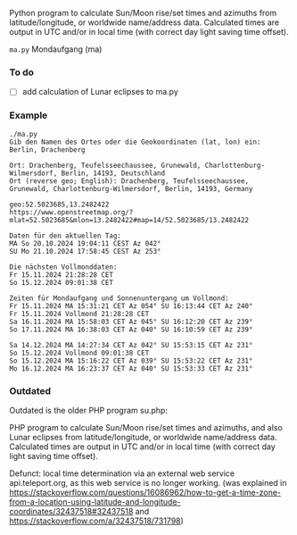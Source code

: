 Python program to calculate Sun/Moon rise/set times and azimuths from latitude/longitude, or worldwide name/address data.
Calculated times are output in UTC and/or in local time (with correct day light saving time offset).

```ma.py``` Mondaufgang (ma)


### To do

- [ ] add calculation of Lunar eclipses to ma.py


### Example

```
./ma.py 
Gib den Namen des Ortes oder die Geokoordinaten (lat, lon) ein: Berlin, Drachenberg

Ort: Drachenberg, Teufelsseechaussee, Grunewald, Charlottenburg-Wilmersdorf, Berlin, 14193, Deutschland
Ort (reverse geo; English): Drachenberg, Teufelsseechaussee, Grunewald, Charlottenburg-Wilmersdorf, Berlin, 14193, Germany

geo:52.5023685,13.2482422
https://www.openstreetmap.org/?mlat=52.5023685&mlon=13.2482422#map=14/52.5023685/13.2482422

Daten für den aktuellen Tag:
MA So 20.10.2024 19:04:11 CEST Az 042°
SU Mo 21.10.2024 17:58:45 CEST Az 253°

Die nächsten Vollmonddaten:
Fr 15.11.2024 21:28:28 CET
So 15.12.2024 09:01:38 CET

Zeiten für Mondaufgang und Sonnenuntergang um Vollmond:
Fr 15.11.2024 MA 15:31:21 CET Az 054° SU 16:13:44 CET Az 240°
Fr 15.11.2024 Vollmond 21:28:28 CET
Sa 16.11.2024 MA 15:58:03 CET Az 045° SU 16:12:20 CET Az 239°
So 17.11.2024 MA 16:38:03 CET Az 040° SU 16:10:59 CET Az 239°

Sa 14.12.2024 MA 14:27:34 CET Az 042° SU 15:53:15 CET Az 231°
So 15.12.2024 Vollmond 09:01:38 CET
So 15.12.2024 MA 15:16:22 CET Az 039° SU 15:53:22 CET Az 231°
Mo 16.12.2024 MA 16:23:37 CET Az 040° SU 15:53:33 CET Az 231°
```

### Outdated 

Outdated is the older PHP program su.php:

PHP program to calculate Sun/Moon rise/set times and azimuths, and also Lunar eclipses from latitude/longitude, or worldwide name/address data.
Calculated times are output in UTC and/or in local time (with correct day light saving time offset).

Defunct: local time determination via an external web service api.teleport.org, as this web service is no longer working.
(was explained in https://stackoverflow.com/questions/16086962/how-to-get-a-time-zone-from-a-location-using-latitude-and-longitude-coordinates/32437518#32437518 and https://stackoverflow.com/a/32437518/731798)
